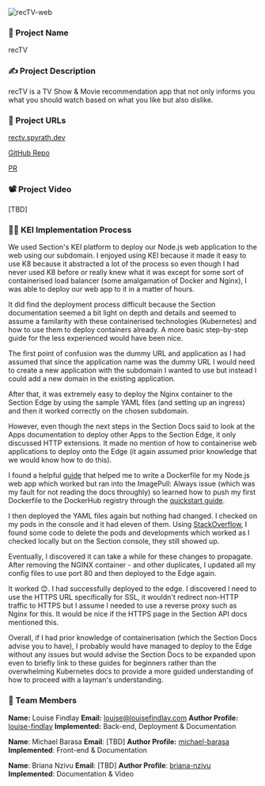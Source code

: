 ![recTV-web](https://socialify.git.ci/louisefindlay23/recTV-web/image?description=1&language=1&name=1&owner=1&theme=Light)

### 📛 Project Name

recTV

### ✍ Project Description

recTV is a TV Show & Movie recommendation app that not only informs you what you should watch based on what you like but also dislike.

### 🔗 Project URLs

[rectv.spyrath.dev](https://rectv.spyrath.dev)

[GitHub Repo](https://github.com/louisefindlay23/recTV-web)

[PR](https://github.com/section-engineering-education/engineering-education/pull/7611)


### 📽 Project Video

[TBD]

### 👩‍💻 KEI Implementation Process

We used Section's KEI platform to deploy our Node.js web application to the web using our subdomain. I enjoyed using KEI because it made it easy to use K8 because it abstracted a lot of the process so even though I had never used K8 before or really knew what it was except for some sort of containerised load balancer (some amalgamation of Docker and Nginx), I was able to deploy our web app to it in a matter of hours.

It did find the deployment process difficult because the Section documentation seemed a bit light on depth and details and seemed to assume a familarity with these containerised technologies (Kubernetes) and how to use them to deploy containers already. A more basic step-by-step guide for the less experienced would have been nice. 

The first point of confusion was the dummy URL and application as I had assumed that since the application name was the dummy URL I would need to create a new application with the subdomain I wanted to use but instead I could add a new domain in the existing application.

After that, it was extremely easy to deploy the Nginx container to the Section Edge by using the sample YAML files (and setting up an ingress) and then it worked correctly on the chosen subdomain.

However, even though the next steps in the Section Docs said to look at the Apps documentation to deploy other Apps to the Section Edge, it only discussed HTTP extensions. It made no mention of how to containerise web applications to deploy onto the Edge (it again assumed prior knowledge that we would know how to do this). 

I found a helpful [guide](https://www.magalix.com/blog/nodejs-app-sample-from-docker-to-kubernetes-cluster) that helped me to write a Dockerfile for my Node.js web app which worked but ran into the ImagePull: Always issue (which was my fault for not reading the docs throughly) so learned how to push my first Dockerfile to the DockerHub registry through the [quickstart guide](https://docs.docker.com/docker-hub/). 

I then deployed the YAML files again but nothing had changed. I checked on my pods in the console and it had eleven of them. Using [StackOverflow](https://stackoverflow.com/a/33510531/11788062), I found some code to delete the pods and developments which worked as I checked locally but on the Section console, they still showed up. 

Eventually, I discovered it can take a while for these changes to propagate. After removing the NGINX container - and other duplicates, I updated all my config files to use port 80 and then deployed to the Edge again. 

It worked 😊. I had successfully deployed to the edge. I discovered I need to use the HTTPS URL specifically for SSL, it wouldn't redirect non-HTTP traffic to HTTPS but I assume I needed to use a reverse proxy such as Nginx for this. It would be nice if the HTTPS page in the Section API docs mentioned this.

Overall, if I had prior knowledge of containerisation (which the Section Docs advise you to have), I probably would have managed to deploy to the Edge without any issues but would advise the Section Docs to be expanded upon even to briefly link to these guides for beginners rather than the overwhelming Kubernetes docs to provide a more guided understanding of how to proceed with a layman's understanding.

### 🤼 Team Members

**Name:** Louise Findlay
**Email:** louise@louisefindlay.com
**Author Profile:** [louise-findlay](https://www.section.io/engineering-education/authors/louise-findlay/)
**Implemented:** Back-end, Deployment & Documentation

**Name**: Michael Barasa
**Email**: [TBD]
**Author Profile:** [michael-barasa](section.io/engineering-education/authors/michael-barasa)
**Implemented**: Front-end & Documentation

**Name**: Briana Nzivu
**Email**: [TBD]
**Author Profile**: [briana-nzivu](https://www.section.io/engineering-education/authors/briana-nzivu/)
**Implemented**: Documentation & Video
